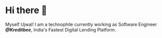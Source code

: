 __Hi there 👋__
==========

Myself Ujwal! I am a technophile currently working as Software Engineer ___@Kreditbee___, India's Fastest Digital Lending Platform.
